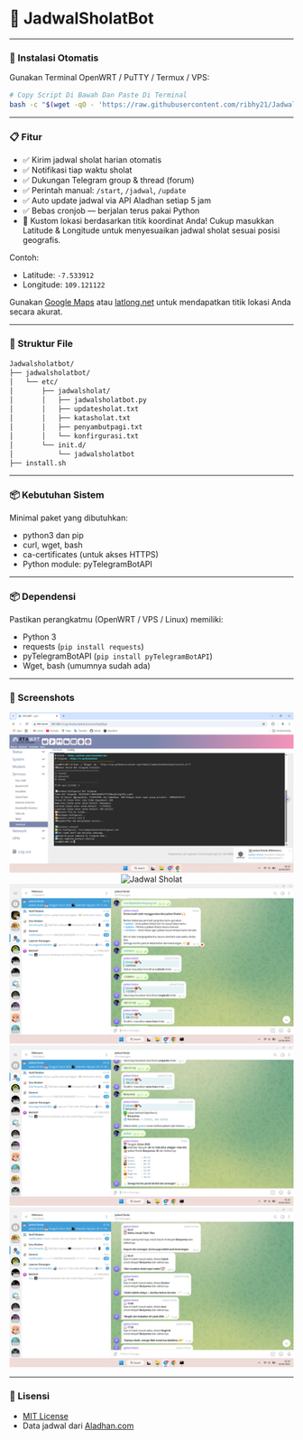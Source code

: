# 🕋 JadwalSholatBot

---

### 🚀 Instalasi Otomatis

Gunakan Terminal OpenWRT / PuTTY / Termux / VPS:

```bash
# Copy Script Di Bawah Dan Paste Di Terminal
bash -c "$(wget -qO - 'https://raw.githubusercontent.com/ribhy21/Jadwalsholatbot/main/install.sh')"
```

---

### 📋 Fitur

- ✅ Kirim jadwal sholat harian otomatis
- ✅ Notifikasi tiap waktu sholat
- ✅ Dukungan Telegram group & thread (forum)
- ✅ Perintah manual: `/start`, `/jadwal`, `/update`
- ✅ Auto update jadwal via API Aladhan setiap 5 jam
- ✅ Bebas cronjob — berjalan terus pakai Python
- 📍 Kustom lokasi berdasarkan titik koordinat Anda! Cukup masukkan Latitude & Longitude untuk menyesuaikan jadwal sholat sesuai posisi geografis.

Contoh:
- Latitude: `-7.533912`
- Longitude: `109.121122`

Gunakan [Google Maps](https://maps.google.com) atau [latlong.net](https://www.latlong.net/) untuk mendapatkan titik lokasi Anda secara akurat.

---

### 📂 Struktur File

```
Jadwalsholatbot/
├── jadwalsholatbot/
│   └── etc/
│       ├── jadwalsholat/
│       │   ├── jadwalsholatbot.py
│       │   ├── updatesholat.txt
│       │   ├── katasholat.txt
│       │   ├── penyambutpagi.txt
│       │   └── konfirgurasi.txt
│       └── init.d/
│           └── jadwalsholatbot
├── install.sh
```

---

### 📦 Kebutuhan Sistem

Minimal paket yang dibutuhkan:
- python3 dan pip
- curl, wget, bash
- ca-certificates (untuk akses HTTPS)
- Python module: pyTelegramBotAPI

---

### 📦 Dependensi

Pastikan perangkatmu (OpenWRT / VPS / Linux) memiliki:

- Python 3
- requests (`pip install requests`)
- pyTelegramBotAPI (`pip install pyTelegramBotAPI`)
- Wget, bash (umumnya sudah ada)

---

### 📸 Screenshots

<p align="center">
  <img src="assets/instal.png" alt="Proses Instalasi">
  <br>
  <img src="assets/jadwal.png" alt="Jadwal Sholat">
  <br>
  <img src="assets/notifikasi1.png" alt="Notifikasi Telegram 1">
  <br>
  <img src="assets/notifikasi2.png" alt="Notifikasi Telegram 2">
  <br>
  <img src="assets/notifikasi3.png" alt="Notifikasi Telegram 3">
</p>

---

### 📄 Lisensi
- [MIT License](https://github.com/ribhy21/Jadwalsholatbot/blob/main/LICENSE)
- Data jadwal dari [Aladhan.com](https://aladhan.com/)

